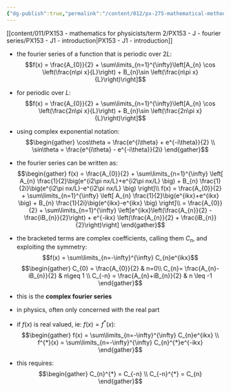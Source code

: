 ```yaml
---
{"dg-publish":true,"permalink":"/content/012/px-275-mathematical-methods/term-2/h-fourier-series-and-transforms/px-275-h1-complex-fourier-series/","noteIcon":"1","created":"2025-08-27T13:15:23.739+01:00","updated":"2025-03-21T08:10:34.000+00:00"}
---
```


[[content/011/PX153 - mathematics for physicists/term 2/PX153 - J - fourier series/PX153 - J1 - introduction\|PX153 - J1 - introduction]]

- the fourier series of a function that is periodic over $2L:$
$$f(x) = \frac{A_{0}}{2} + \sum\limits_{n=1}^{\infty}\left[A_{n} \cos \left(\frac{n\pi x}{L}\right) + B_{n}\sin \left(\frac{n\pi x}{L}\right)\right]$$
- for periodic over $L:$
$$f(x) = \frac{A_{0}}{2} + \sum\limits_{n=1}^{\infty}\left[A_{n} \cos \left(\frac{2n\pi x}{L}\right) + B_{n}\sin \left(\frac{2n\pi x}{L}\right)\right]$$

- using complex exponential notation:
$$\begin{gather}
\cos\theta  = \frac{e^{i\theta} + e^{-i\theta}}{2} \\
\sin\theta  = \frac{e^{i\theta} - e^{-i\theta}}{2i}
\end{gather}$$
- the fourier series can be written as:
$$\begin{gather}
f(x) = \frac{A_{0}}{2} + \sum\limits_{n=1}^{\infty} \left[ A_{n} \frac{1}{2}\big(e^{i2\pi nx/L}+e^{i2\pi nx/L} \big) + B_{n}  \frac{1}{2i}\big(e^{i2\pi nx/L}-e^{i2\pi nx/L} \big) \right]\\
f(x) = \frac{A_{0}}{2} + \sum\limits_{n=1}^{\infty} \left[ A_{n} \frac{1}{2}\big(e^{ikx}+e^{ikx} \big) + B_{n}  \frac{1}{2i}\big(e^{ikx}-e^{ikx} \big) \right]\\
= \frac{A_{0}}{2} + \sum\limits_{n=1}^{\infty} \left[e^{ikx}\left(\frac{A_{n}}{2} - \frac{iB_{n}}{2}\right) + e^{-ikx} \left(\frac{A_{n}}{2} + \frac{iB_{n}}{2}\right)\right]
\end{gather}$$
- the bracketed terms are complex coefficients, calling them $C_n$, and exploiting the symmetry:
$$f(x) = \sum\limits_{n=-\infty}^{\infty} C_{n}e^{ikx}$$
$$\begin{gather}
C_{0} = \frac{A_{0}}{2}  & n=0\\
C_{n}= \frac{A_{n}-iB_{n}}{2} & n\geq 1 \\
C_{-n} = \frac{A_{n}+iB_{n}}{2} & n \leq -1
\end{gather}$$
- this is the **complex fourier series**

- in physics, often only concerned with the real part
- if $f(x)$ is real valued, ie: $f(x) = f^{*}(x):$
$$\begin{gather}
f(x) = \sum\limits_{n=-\infty}^{\infty} C_{n}e^{ikx} \\
f^{*}(x) = \sum\limits_{n=-\infty}^{\infty} C_{n}^{*}e^{-ikx}
\end{gather}$$
- this requires:
$$\begin{gather}
C_{n}^{*} = C_{-n} \\
C_{-n}^{*} = C_{n}
\end{gather}$$
